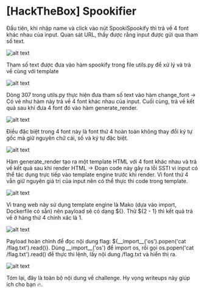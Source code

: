 # [HackTheBox] Spookifier
<p>Đầu tiên, khi nhập name và click vào nút SpookiSpookify thì trả về 4 font khác nhau của input. Quan sát URL, thấy được rằng input được gửi qua tham số text.</p>

![alt text](/thanhlai/post/web_exploitation/image/post5/image.png)

<p>Tham số text được đưa vào hàm spookify trong file utils.py để xử lý và trả về cùng với template </p>

![alt text](/thanhlai/post/web_exploitation/image/post5/image-1.png)

<p>Dòng 307 trong utils.py thực hiện đưa tham số text vào hàm change_font -> Có vẻ như hàm này trả về 4 font khác nhau của input. Cuối cùng, trả về kết quả sau khi đưa 4 font đó vào hàm generate_render.</p>

![alt text](/thanhlai/post/web_exploitation/image/post5/image-2.png)

<p>Điều đặc biệt trong 4 font này là font thứ 4 hoàn toàn không thay đổi ký tự gốc mà giữ nguyên chữ cái, số và ký tự đặc biệt.</p>

![alt text](/thanhlai/post/web_exploitation/image/post5/image-6.png)

<p>Hàm generate_render tạo ra một template HTML với 4 font khác nhau và trả về kết quả sau khi render HTML -> Đoạn code này gây ra lỗi SSTI vì input có thể tác dụng trực tiếp vào template engine trước khi render. Vì font thứ 4 vẫn giữ nguyên giá trị của input nên có thể thực thi code trong template.</p>

![alt text](/thanhlai/post/web_exploitation/image/post5/image-3.png)

<p>Vì trang web này sử dụng template engine là Mako (dựa vào import, Dockerfile có sẵn) nên payload sẽ có dạng ${}. Thử ${2 - 1} thì kết quả trả về ở hàng thứ 4 chính xác là 1.</p>

![alt text](/thanhlai/post/web_exploitation/image/post5/image-4.png)

<p>Payload hoàn chỉnh để đọc nội dung flag: ${__import__('os').popen('cat /flag.txt').read()}. Dùng __import__('os') để import os, rồi gọi os.popen('cat /flag.txt').read() để thực thi lệnh, lấy nội dung /flag.txt và hiển thị ra.</p>

![alt text](/thanhlai/post/web_exploitation/image/post5/image-5.png)

<p>Tóm lại, đây là toàn bộ nội dung về challenge. Hy vọng writeups này giúp ích cho bạn 🔥.</p>